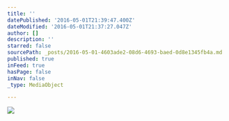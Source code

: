 ```yaml
---
title: ''
datePublished: '2016-05-01T21:39:47.400Z'
dateModified: '2016-05-01T21:37:27.047Z'
author: []
description: ''
starred: false
sourcePath: _posts/2016-05-01-4603ade2-08d6-4693-baed-0d8e1345fb4a.md
published: true
inFeed: true
hasPage: false
inNav: false
_type: MediaObject

---
```

![](https://the-grid-user-content.s3-us-west-2.amazonaws.com/cf8bdb60-f7a7-4cee-96c6-bc135569b15e.jpg)